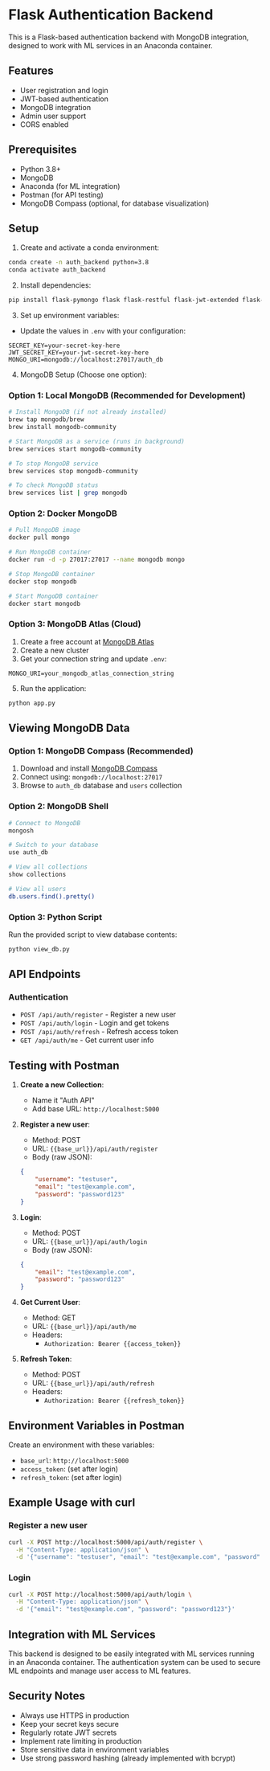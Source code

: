 # Flask Authentication Backend

This is a Flask-based authentication backend with MongoDB integration, designed to work with ML services in an Anaconda container.

## Features

- User registration and login
- JWT-based authentication
- MongoDB integration
- Admin user support
- CORS enabled

## Prerequisites

- Python 3.8+
- MongoDB
- Anaconda (for ML integration)
- Postman (for API testing)
- MongoDB Compass (optional, for database visualization)

## Setup

1. Create and activate a conda environment:
```bash
conda create -n auth_backend python=3.8
conda activate auth_backend
```

2. Install dependencies:
```bash
pip install flask-pymongo flask flask-restful flask-jwt-extended flask-cors pymongo python-dotenv bcrypt python-dateutil
```

3. Set up environment variables:
- Update the values in `.env` with your configuration:
```
SECRET_KEY=your-secret-key-here
JWT_SECRET_KEY=your-jwt-secret-key-here
MONGO_URI=mongodb://localhost:27017/auth_db
```

4. MongoDB Setup (Choose one option):

### Option 1: Local MongoDB (Recommended for Development)
```bash
# Install MongoDB (if not already installed)
brew tap mongodb/brew
brew install mongodb-community

# Start MongoDB as a service (runs in background)
brew services start mongodb-community

# To stop MongoDB service
brew services stop mongodb-community

# To check MongoDB status
brew services list | grep mongodb
```

### Option 2: Docker MongoDB
```bash
# Pull MongoDB image
docker pull mongo

# Run MongoDB container
docker run -d -p 27017:27017 --name mongodb mongo

# Stop MongoDB container
docker stop mongodb

# Start MongoDB container
docker start mongodb
```

### Option 3: MongoDB Atlas (Cloud)
1. Create a free account at [MongoDB Atlas](https://www.mongodb.com/cloud/atlas)
2. Create a new cluster
3. Get your connection string and update `.env`:
```
MONGO_URI=your_mongodb_atlas_connection_string
```

5. Run the application:
```bash
python app.py
```

## Viewing MongoDB Data

### Option 1: MongoDB Compass (Recommended)
1. Download and install [MongoDB Compass](https://www.mongodb.com/try/download/compass)
2. Connect using: `mongodb://localhost:27017`
3. Browse to `auth_db` database and `users` collection

### Option 2: MongoDB Shell
```bash
# Connect to MongoDB
mongosh

# Switch to your database
use auth_db

# View all collections
show collections

# View all users
db.users.find().pretty()
```

### Option 3: Python Script
Run the provided script to view database contents:
```bash
python view_db.py
```

## API Endpoints

### Authentication

- `POST /api/auth/register` - Register a new user
- `POST /api/auth/login` - Login and get tokens
- `POST /api/auth/refresh` - Refresh access token
- `GET /api/auth/me` - Get current user info

## Testing with Postman

1. **Create a new Collection**:
   - Name it "Auth API"
   - Add base URL: `http://localhost:5000`

2. **Register a new user**:
   - Method: POST
   - URL: `{{base_url}}/api/auth/register`
   - Body (raw JSON):
   ```json
   {
       "username": "testuser",
       "email": "test@example.com",
       "password": "password123"
   }
   ```

3. **Login**:
   - Method: POST
   - URL: `{{base_url}}/api/auth/login`
   - Body (raw JSON):
   ```json
   {
       "email": "test@example.com",
       "password": "password123"
   }
   ```

4. **Get Current User**:
   - Method: GET
   - URL: `{{base_url}}/api/auth/me`
   - Headers:
     - `Authorization: Bearer {{access_token}}`

5. **Refresh Token**:
   - Method: POST
   - URL: `{{base_url}}/api/auth/refresh`
   - Headers:
     - `Authorization: Bearer {{refresh_token}}`

## Environment Variables in Postman

Create an environment with these variables:
- `base_url`: `http://localhost:5000`
- `access_token`: (set after login)
- `refresh_token`: (set after login)

## Example Usage with curl

### Register a new user
```bash
curl -X POST http://localhost:5000/api/auth/register \
  -H "Content-Type: application/json" \
  -d '{"username": "testuser", "email": "test@example.com", "password": "password123"}'
```

### Login
```bash
curl -X POST http://localhost:5000/api/auth/login \
  -H "Content-Type: application/json" \
  -d '{"email": "test@example.com", "password": "password123"}'
```

## Integration with ML Services

This backend is designed to be easily integrated with ML services running in an Anaconda container. The authentication system can be used to secure ML endpoints and manage user access to ML features.

## Security Notes

- Always use HTTPS in production
- Keep your secret keys secure
- Regularly rotate JWT secrets
- Implement rate limiting in production
- Store sensitive data in environment variables
- Use strong password hashing (already implemented with bcrypt) 